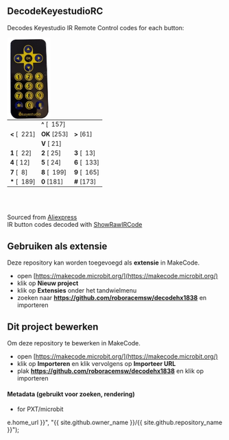 ## DecodeKeyestudioRC
Decodes Keyestudio IR Remote Control codes for each button:

<img src="./KeyestudioRC_nbg.png"  width="20%" height="20%" align="left" alt="Keyestudio IR remote control"/>


|   |   |   |
|---|---|---|
|      | **^** [&nbsp;&nbsp;157]|       |
| **<** [&nbsp;&nbsp;221]|  **OK**  [253]| **>**  [61]|
|      | **V** [&nbsp;21]|       | 
| **1**  [&nbsp;&nbsp;22]| **2**  [&nbsp;25]| **3**  [&nbsp;&nbsp;13]|
| **4**  [&nbsp;12]| **5**  [&nbsp;24]| **6**  [&nbsp;&nbsp;133]|
| **7**  [&nbsp;&nbsp;8]| **8** [&nbsp;&nbsp;199]| **9**  [&nbsp;&nbsp;165]|
| **\*** [&nbsp;&nbsp;189]|  **0**  [181]| **#**  [173]|

<br clear="left"/>
<br/>

Sourced from <a href="https://nl.aliexpress.com/item/1005006463650651.html">Aliexpress</a> 
<br/>
IR button codes decoded with [ShowRawIRCode](../ShowRawIRCode)
## Gebruiken als extensie

Deze repository kan worden toegevoegd als **extensie** in MakeCode.

* open [https://makecode.microbit.org/](https://makecode.microbit.org/)
* klik op **Nieuw project**
* klik op **Extensies** onder het tandwielmenu
* zoeken naar **https://github.com/roboracemsw/decodehx1838** en importeren

## Dit project bewerken

Om deze repository te bewerken in MakeCode.

* open [https://makecode.microbit.org/](https://makecode.microbit.org/)
* klik op **Importeren** en klik vervolgens op **Importeer URL**
* plak **https://github.com/roboracemsw/decodehx1838** en klik op importeren

#### Metadata (gebruikt voor zoeken, rendering)

* for PXT/microbit
<script src="https://makecode.com/gh-pages-embed.js"></script><script>makeCodeRender("{{ site.makecode.home_url }}", "{{ site.github.owner_name }}/{{ site.github.repository_name }}");</script>e.home_url }}", "{{ site.github.owner_name }}/{{ site.github.repository_name }}");</script>

